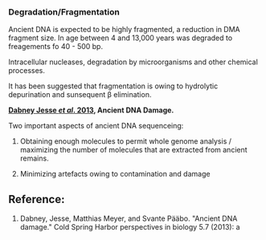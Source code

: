 ### Degradation/Fragmentation


Ancient DNA is expected to be highly fragmented, a reduction in DMA fragment size. In age between 4 and 13,000 years was degraded to freagements fo 40 - 500 bp.

Intracellular nucleases, degradation by microorganisms and other chemical processes.

It has been suggested that fragmentation is owing to hydrolytic depurination and sunsequent β elimination.


**[Dabney Jesse *et al*. 2013](https://www.ncbi.nlm.nih.gov/pmc/articles/PMC3685887/), Ancient DNA Damage.**





Two important aspects of ancient DNA sequenceing:

1. Obtaining enough molecules to permit whole genome analysis /  maximizing the number of molecules that are extracted from ancient remains.

2. Minimizing artefacts owing to contamination and damage


## Reference:


1. Dabney, Jesse, Matthias Meyer, and Svante Pääbo. "Ancient DNA damage." Cold Spring Harbor perspectives in biology 5.7 (2013): a

